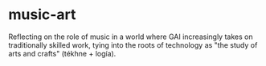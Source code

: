 # music-art
Reflecting on the role of music in a world where GAI increasingly takes on traditionally skilled work, tying into the roots of technology as "the study of arts and crafts" (tékhne + logía).
